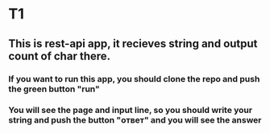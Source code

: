 # T1
## This is rest-api app, it recieves string and output count of char there.
### If you want to run this app, you should clone the repo and push the green button "run"
### You will see the page and input line, so you should write your string and push the button "ответ" and you will see the answer
